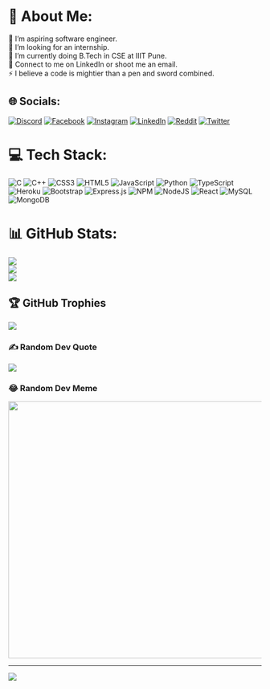 # 💫 About Me:
🔭 I’m aspiring software engineer.<br>🤝 I’m looking for an internship.<br>🌱 I’m currently doing B.Tech in CSE at IIIT Pune.<br>💬 Connect to me on LinkedIn or shoot me an email.<br>⚡ I believe a code is mightier than a pen and sword combined.


## 🌐 Socials:
[![Discord](https://img.shields.io/badge/Discord-%237289DA.svg?logo=discord&logoColor=white)](htttps://discord.gg/priyansh#3448) [![Facebook](https://img.shields.io/badge/Facebook-%231877F2.svg?logo=Facebook&logoColor=white)](https://facebook.com/priyansh.aryap) [![Instagram](https://img.shields.io/badge/Instagram-%23E4405F.svg?logo=Instagram&logoColor=white)](https://instagram.com/conscious_bucker) [![LinkedIn](https://img.shields.io/badge/LinkedIn-%230077B5.svg?logo=linkedin&logoColor=white)](https://www.linkedin.com/in/priyansh-kumar-296983224/) [![Reddit](https://img.shields.io/badge/Reddit-%23FF4500.svg?logo=Reddit&logoColor=white)](https://reddit.com/user/u/chalaak-billu-69) [![Twitter](https://img.shields.io/badge/Twitter-%231DA1F2.svg?logo=Twitter&logoColor=white)](https://twitter.com/ConsciousBucker) 

# 💻 Tech Stack:
![C](https://img.shields.io/badge/c-%2300599C.svg?style=for-the-badge&logo=c&logoColor=white) ![C++](https://img.shields.io/badge/c++-%2300599C.svg?style=for-the-badge&logo=c%2B%2B&logoColor=white) ![CSS3](https://img.shields.io/badge/css3-%231572B6.svg?style=for-the-badge&logo=css3&logoColor=white) ![HTML5](https://img.shields.io/badge/html5-%23E34F26.svg?style=for-the-badge&logo=html5&logoColor=white) ![JavaScript](https://img.shields.io/badge/javascript-%23323330.svg?style=for-the-badge&logo=javascript&logoColor=%23F7DF1E) ![Python](https://img.shields.io/badge/python-3670A0?style=for-the-badge&logo=python&logoColor=ffdd54) ![TypeScript](https://img.shields.io/badge/typescript-%23007ACC.svg?style=for-the-badge&logo=typescript&logoColor=white) ![Heroku](https://img.shields.io/badge/heroku-%23430098.svg?style=for-the-badge&logo=heroku&logoColor=white) ![Bootstrap](https://img.shields.io/badge/bootstrap-%23563D7C.svg?style=for-the-badge&logo=bootstrap&logoColor=white) ![Express.js](https://img.shields.io/badge/express.js-%23404d59.svg?style=for-the-badge&logo=express&logoColor=%2361DAFB) ![NPM](https://img.shields.io/badge/NPM-%23000000.svg?style=for-the-badge&logo=npm&logoColor=white) ![NodeJS](https://img.shields.io/badge/node.js-6DA55F?style=for-the-badge&logo=node.js&logoColor=white) ![React](https://img.shields.io/badge/react-%2320232a.svg?style=for-the-badge&logo=react&logoColor=%2361DAFB) ![MySQL](https://img.shields.io/badge/mysql-%2300f.svg?style=for-the-badge&logo=mysql&logoColor=white) ![MongoDB](https://img.shields.io/badge/MongoDB-%234ea94b.svg?style=for-the-badge&logo=mongodb&logoColor=white)
# 📊 GitHub Stats:
![](https://github-readme-stats.vercel.app/api?username=priyansh2120&theme=dark&hide_border=false&include_all_commits=false&count_private=false)<br/>
![](https://github-readme-streak-stats.herokuapp.com/?user=priyansh2120&theme=dark&hide_border=false)<br/>
![](https://github-readme-stats.vercel.app/api/top-langs/?username=priyansh2120&theme=dark&hide_border=false&include_all_commits=false&count_private=false&layout=compact)

## 🏆 GitHub Trophies
![](https://github-profile-trophy.vercel.app/?username=priyansh2120&theme=radical&no-frame=false&no-bg=false&margin-w=4)

### ✍️ Random Dev Quote
![](https://quotes-github-readme.vercel.app/api?type=horizontal&theme=radical)

### 😂 Random Dev Meme
<img src="https://random-memer.herokuapp.com/" width="512px"/>

---
[![](https://visitcount.itsvg.in/api?id=priyansh2120&icon=0&color=0)](https://visitcount.itsvg.in)

<!-- Proudly created with GPRM ( https://gprm.itsvg.in ) -->
